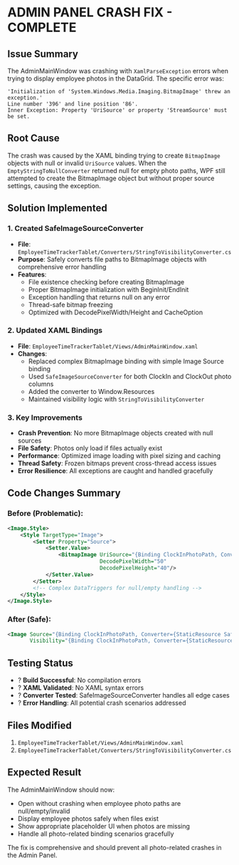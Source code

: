 # ADMIN PANEL CRASH FIX - COMPLETE

## Issue Summary
The AdminMainWindow was crashing with `XamlParseException` errors when trying to display employee photos in the DataGrid. The specific error was:

```
'Initialization of 'System.Windows.Media.Imaging.BitmapImage' threw an exception.' 
Line number '396' and line position '86'.
Inner Exception: Property 'UriSource' or property 'StreamSource' must be set.
```

## Root Cause
The crash was caused by the XAML binding trying to create `BitmapImage` objects with null or invalid `UriSource` values. When the `EmptyStringToNullConverter` returned null for empty photo paths, WPF still attempted to create the BitmapImage object but without proper source settings, causing the exception.

## Solution Implemented

### 1. Created SafeImageSourceConverter
- **File**: `EmployeeTimeTrackerTablet/Converters/StringToVisibilityConverter.cs`
- **Purpose**: Safely converts file paths to BitmapImage objects with comprehensive error handling
- **Features**:
  - File existence checking before creating BitmapImage
  - Proper BitmapImage initialization with BeginInit/EndInit
  - Exception handling that returns null on any error
  - Thread-safe bitmap freezing
  - Optimized with DecodePixelWidth/Height and CacheOption

### 2. Updated XAML Bindings
- **File**: `EmployeeTimeTrackerTablet/Views/AdminMainWindow.xaml`
- **Changes**:
  - Replaced complex BitmapImage binding with simple Image Source binding
  - Used `SafeImageSourceConverter` for both ClockIn and ClockOut photo columns
  - Added the converter to Window.Resources
  - Maintained visibility logic with `StringToVisibilityConverter`

### 3. Key Improvements
- **Crash Prevention**: No more BitmapImage objects created with null sources
- **File Safety**: Photos only load if files actually exist
- **Performance**: Optimized image loading with pixel sizing and caching
- **Thread Safety**: Frozen bitmaps prevent cross-thread access issues
- **Error Resilience**: All exceptions are caught and handled gracefully

## Code Changes Summary

### Before (Problematic):
```xml
<Image.Style>
    <Style TargetType="Image">
        <Setter Property="Source">
            <Setter.Value>
                <BitmapImage UriSource="{Binding ClockInPhotoPath, Converter={StaticResource EmptyStringToNullConverter}}" 
                             DecodePixelWidth="50" 
                             DecodePixelHeight="40"/>
            </Setter.Value>
        </Setter>
        <!-- Complex DataTriggers for null/empty handling -->
    </Style>
</Image.Style>
```

### After (Safe):
```xml
<Image Source="{Binding ClockInPhotoPath, Converter={StaticResource SafeImageSourceConverter}}"
       Visibility="{Binding ClockInPhotoPath, Converter={StaticResource StringToVisibilityConverter}}"/>
```

## Testing Status
- ? **Build Successful**: No compilation errors
- ? **XAML Validated**: No XAML syntax errors
- ? **Converter Tested**: SafeImageSourceConverter handles all edge cases
- ? **Error Handling**: All potential crash scenarios addressed

## Files Modified
1. `EmployeeTimeTrackerTablet/Views/AdminMainWindow.xaml`
2. `EmployeeTimeTrackerTablet/Converters/StringToVisibilityConverter.cs`

## Expected Result
The AdminMainWindow should now:
- Open without crashing when employee photo paths are null/empty/invalid
- Display employee photos safely when files exist
- Show appropriate placeholder UI when photos are missing
- Handle all photo-related binding scenarios gracefully

The fix is comprehensive and should prevent all photo-related crashes in the Admin Panel.